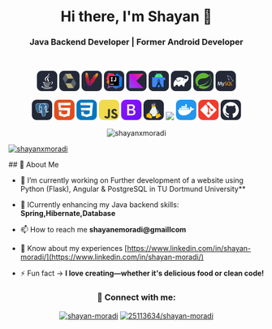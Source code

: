 <h1 align="center">Hi there, I'm Shayan 👋</h1>
<h3 align="center">Java Backend Developer | Former Android Developer</h3>

<br>
<p align="center">
<code><img height="40" src="https://github.com/tandpfun/skill-icons/blob/main/icons/Java-Dark.svg?raw=true"></code>
<code><img height="40" src="https://github.com/tandpfun/skill-icons/blob/main/icons/Hibernate-Dark.svg?raw=true"></code>
<code><img height="40" src="https://github.com/tandpfun/skill-icons/blob/main/icons/Maven-Dark.svg?raw=true"></code>
     <code><img height="40" src="https://github.com/tandpfun/skill-icons/blob/main/icons/Idea-Dark.svg"></code>
     <code><img height="40" src="https://github.com/tandpfun/skill-icons/blob/main/icons/Kotlin-Dark.svg"></code>
    <code><img height="40" src="https://github.com/tandpfun/skill-icons/blob/main/icons/AndroidStudio-Dark.svg"></code>
<code><img height="40" src="https://github.com/tandpfun/skill-icons/blob/main/icons/Gradle-Dark.svg?raw=true"></code>
<code><img height="40" src="https://github.com/tandpfun/skill-icons/blob/main/icons/Spring-Dark.svg?raw=true"></code>
<code><img height="40" src="https://github.com/tandpfun/skill-icons/blob/main/icons/MySQL-Dark.svg?raw=true"></code>
  <p align="center">
<code><img height="40" src="https://github.com/tandpfun/skill-icons/blob/main/icons/PostgreSQL-Dark.svg?raw=true"></code>
<code><img height="40" src="https://github.com/tandpfun/skill-icons/blob/main/icons/HTML.svg?raw=true"></code>
<code><img height="40" src="https://github.com/tandpfun/skill-icons/blob/main/icons/CSS.svg?raw=true"></code>
<code><img height="40" src="https://github.com/tandpfun/skill-icons/blob/main/icons/JavaScript.svg?raw=true"></code>
<code><img height="40" src="https://github.com/tandpfun/skill-icons/blob/main/icons/Bootstrap.svg?raw=true"></code>
<code><img height="40" src="https://github.com/tandpfun/skill-icons/blob/main/icons/Linux-Dark.svg?raw=true"></code>
<code><img height="40" src="http://www.archlinux.org/logos/archlinux-icon-crystal-64.svg?raw=true"></code>
<code><img height="40" src="https://github.com/tandpfun/skill-icons/blob/main/icons/Docker.svg?raw=true"></code>
<code><img height="40" src="https://github.com/tandpfun/skill-icons/blob/main/icons/Git.svg?raw=true"></code>
<code><img height="40" src="https://github.com/tandpfun/skill-icons/blob/main/icons/Github-Dark.svg?raw=true"></code>



 
  
  

</p>
<p align="center"> <img src="https://komarev.com/ghpvc/?username=shayanxmoradi&label=Profile%20views&color=0e75b6&style=flat" alt="shayanxmoradi" /> </p>

<p align="left"> <a href="https://github.com/ryo-ma/github-profile-trophy"><img src="https://github-profile-trophy.vercel.app/?username=shayanxmoradi" alt="shayanxmoradi" /></a> </p>
  ## 🚀 About Me

- 🔭 I’m currently working on  Further development of a website using Python (Flask), Angular & PostgreSQL in TU Dortmund University**

- 🌱 ICurrently enhancing my Java backend skills: **Spring,Hibernate,Database**

- 📫 How to reach me **shayanemoradi@gmaillcom**

- 📄 Know about my experiences [https://www.linkedin.com/in/shayan-moradi/](https://www.linkedin.com/in/shayan-moradi/)

- ⚡ Fun fact -> **I love creating—whether it's delicious food or clean code!**




<h3 align="center">🔗 Connect with me:</h3>
<p align="center">
<a href="https://linkedin.com/in/shayan-moradi" target="blank"><img align="center" src="https://raw.githubusercontent.com/rahuldkjain/github-profile-readme-generator/master/src/images/icons/Social/linked-in-alt.svg" alt="shayan-moradi" height="30" width="40" /></a>
<a href="https://stackoverflow.com/users/25113634/shayan-moradi" target="blank"><img align="center" src="https://raw.githubusercontent.com/rahuldkjain/github-profile-readme-generator/master/src/images/icons/Social/stack-overflow.svg" alt="25113634/shayan-moradi" height="30" width="40" /></a>
</p>
<p align="center">

